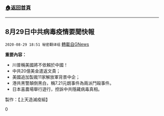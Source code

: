###  [:house:返回首頁](https://github.com/ourhimalayas/txt)
---

## 8月29日中共病毒疫情要聞快報
`2020-08-29 18:51 秘密翻译组` [轉載自GNews](https://gnews.org/zh-hant/323913/)

**重要內容：**

- 川普稱美國將不依賴於中國！
- 中共20億美金遣返文貴；
- 美國追加製裁11家解放軍背景中企；
- 港共黑警顛倒黑白，稱7.21元朗事件為兩派鬥毆事件。
- 日本喜農場舉行遊行，控訴中共隱藏病毒真相。




製作：【上天造滅疫組】

0
